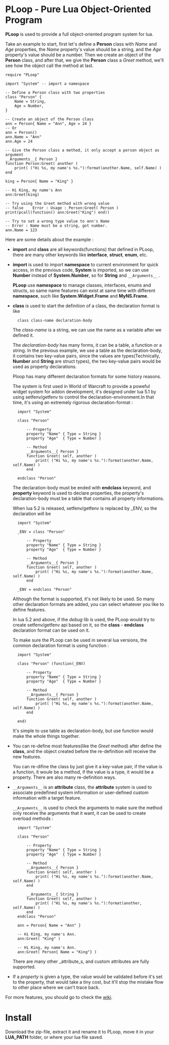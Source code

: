 PLoop - Pure Lua Object-Oriented Program
====

__PLoop__ is used to provide a full object-oriented program system for lua.

Take an example to start, first let's define a __Person__ class with _Name_ and _Age_ properties, the _Name_ property's value should be a string, and the _Age_ property's value should be a number. Then we create an object of the __Person__ class, and after that, we give the __Person__ class a _Greet_ method, we'll see how the object call the method at last.

	require "PLoop"

	import "System"	-- import a namespace

	-- Define a Person class with two properties
	class "Person" {
		Name = String,
		Age = Number,
	}

	-- Create an object of the Person class
	ann = Person{ Name = "Ann", Age = 24 }
	-- Or
	ann = Person()
	ann.Name = "Ann"
	ann.Age = 24

	-- Give the Person class a method, it only accept a person object as argument
	__Arguments__{ Person }
	function Person:Greet( another )
		print( ("Hi %s, my name's %s."):format(another.Name, self.Name) )
	end

	king = Person{ Name = "King" }

	-- Hi King, my name's Ann
	ann:Greet(king)

	-- Try using the Greet method with wrong value
	-- false	Error : Usage : Person:Greet( Person )
	print(pcall(function() ann:Greet("King") end))

	-- Try to set a wrong type value to ann's Name
	-- Error : Name must be a string, got number.
	ann.Name = 123

Here are some details about the example :

* __import__ and __class__ are all keywords(functions) that defined in PLoop, there are many other keywords like __interface__, __struct__, __enum__, etc.

* __import__ is used to import __namespace__ to current environment for quick access, in the previous code, __System__ is imported, so we can use __Number__ instead of __System.Number__, so for __String__ and `__Arguments__` .

	__PLoop__ use __namespace__ to manage classes, interfaces, enums and structs, so same name features can exist at same time with different __namespace__, such like __System.Widget.Frame__ and __MyNS.Frame__.

* __class__ is used to start the definition of a class, the declaration format is like

		class class-name declaration-body

	The _class-name_ is a string, we can use the name as a variable after we defined it.

	The _declaration-body_ has many forms, it can be a table, a function or a string. In the previous example, we use a table as the declaration-body, it contains two key-value pairs, since the values are types(Technically, __Number__ and __String__ are struct types), the two key-value pairs would be used as property declarations.

	Ploop has many different declaration formats for some history reasons.

	The system is first used in World of Warcraft to provide a poweful widget system for addon development, it's designed under lua 5.1 by using setfenv/getfenv to control the declaration-environment.In that time, it's using an extremely rigorous declaration-format :

		import "System"

		class "Person"

			-- Property
			property "Name"	{ Type = String }
			property "Age"	{ Type = Number }

			-- Method
			__Arguments__{ Person }
			function Greet( self, another )
				print( ("Hi %s, my name's %s."):format(another.Name, self.Name) )
			end

		endclass "Person"

	The declaration-body must be ended with __endclass__ keyword, and __property__ keyword is used to declare properties, the property's declaration-body must be a table that contains all property informations.

	When lua 5.2 is released, setfenv/getfenv is replaced by _ENV, so the declaration will be

		import "System"

		_ENV = class "Person"

			-- Property
			property "Name"	{ Type = String }
			property "Age"	{ Type = Number }

			-- Method
			__Arguments__{ Person }
			function Greet( self, another )
				print( ("Hi %s, my name's %s."):format(another.Name, self.Name) )
			end

		_ENV = endclass "Person"

	Although the format is supported, it's not likely to be used. So many other declaration formats are added, you can select whatever you like to define features.

	In lua 5.2 and above, if the _debug_ lib is used, the PLoop would try to create setfenv/getfenv api based on it, so the __class__ - __endclass__ declaration format can be used on it.

	To make sure the PLoop can be used in several lua versions, the common declaration format is using function :

		import "System"

		class "Person" (function(_ENV)

			-- Property
			property "Name"	{ Type = String }
			property "Age"	{ Type = Number }

			-- Method
			__Arguments__{ Person }
			function Greet( self, another )
				print( ("Hi %s, my name's %s."):format(another.Name, self.Name) )
			end

		end)

	It's simple to use table as declaration-body, but use function would make the whole things together.

* You can re-define most features(like the _Greet_ method) after define the __class__, and the object created before the re-definition will receive the new features.

	You can re-difine the class by just give it a key-value pair, if the value is a function, it woule be a method, if the value is a type, it would be a property. There are also many re-definition ways.

* `__Arguments__` is an __attribute__ class, the __attribute__ system is used to associate predefined system information or user-defined custom information with a target feature.

	`__Arguments__` is used to check the arguments to make sure the method only receive the arguments that it want, it can be used to create overload methods :


		import "System"

		class "Person"

			-- Property
			property "Name"	{ Type = String }
			property "Age"	{ Type = Number }

			-- Method
			__Arguments__{ Person }
			function Greet( self, another )
				print( ("Hi %s, my name's %s."):format(another.Name, self.Name) )
			end

			__Arguments__{ String }
			function Greet( self, another )
				print( ("Hi %s, my name's %s."):format(another, self.Name) )
			end
		endclass "Person"

		ann = Person{ Name = "Ann" }

		-- Hi King, my name's Ann.
		ann:Greet( "King" )

		-- Hi King, my name's Ann.
		ann:Greet( Person{ Name = "King"} )

	There are many other _attribute_s, and custom attributes are fully supported.

* If a _property_ is given a type, the value would be validated before it's set to the property, that would take a tiny cost, but it'll stop the mistake flow to other place where we can't trace back.


For more features, you should go to check the [wiki](https://github.com/kurapica/PLoop/wiki).


Install
====

Download the zip-file, extract it and rename it to PLoop, move it in your **LUA_PATH** folder, or where your lua file saved.